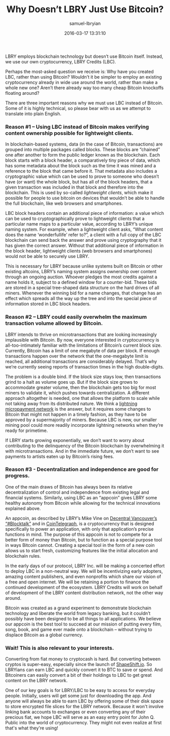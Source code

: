 ﻿---
author: samuel-lbryian
title: Why Doesn’t LBRY Just Use Bitcoin?
date: '2016-03-17 13:31:10'
cover: 'why-not-bitcoin2.jpg'
cover-light: true
---

LBRY employs blockchain technology but doesn’t use Bitcoin itself. Instead, we use our own cryptocurrency, LBRY Credits (LBC).

Perhaps the most-asked question we receive is: Why have you created LBC, rather than using Bitcoin? Wouldn’t it be simpler to employ an existing cryptocurrency already in wide use around the world, rather than make a whole new one? Aren’t there already way too many cheap Bitcoin knockoffs floating around?

There are three important reasons why we must use LBC instead of Bitcoin. Some of it is highly technical, so please bear with us as we attempt to translate into plain English.

### Reason #1 – Using LBC instead of Bitcoin makes verifying content ownership possible for lightweight clients.

In blockchain-based systems, data (in the case of Bitcoin, transactions) are grouped into multiple packages called blocks. These blocks are “chained” one after another to form the public ledger known as the blockchain. Each block starts with a block header, a comparatively tiny piece of data, which has some metadata about the block such as the time it was mined and a reference to the block that came before it. That metadata also includes a cryptographic value which can be used to prove to someone who doesn’t have (or want) the whole block, but has all of the block headers, that a given transaction was included in that block and therefore into the blockchain. This is used by so-called *lightweight clients*, which make it possible for people to use bitcoin on devices that wouldn’t be able to handle the full blockchain, like web browsers and smartphones.

LBC block headers contain an additional piece of information: a value which can be used to cryptographically prove to lightweight clients that a particular name maps to a particular value, according to LBRY’s unique naming system. For example, when a lightweight client asks, “What content does the name ‘wonderfullife’ refer to?”, a client with a full copy of the LBC blockchain can send back the answer and prove using cryptography that it has given the correct answer. Without that additional piece of information in the block header, lightweight clients (web browsers and smartphones) would not be able to securely use LBRY.

This is necessary for LBRY because unlike systems built on Bitcoin or other existing altcoins, LBRY’s naming system assigns ownership over content through an ongoing auction. Whoever pledges the most credits against a name holds it, subject to a defined window for a counter-bid. These bids are stored in a special tree-shaped data structure on the hard drives of all miners. Whenever the winning bid for a name changes, that change has an effect which spreads all the way up the tree and into the special piece of information stored in LBC block headers.

### Reason #2 – LBRY could easily overwhelm the maximum transaction volume allowed by Bitcoin.

LBRY intends to thrive on microtransactions that are looking increasingly implausible with Bitcoin. By now, everyone interested in cryptocurrency is all-too-intimately familiar with the limitations of Bitcoin’s current block size. Currently, Bitcoin has a limit of one megabyte of data per block. If enough transactions happen over the network that the one-megabyte limit is reached, all additional transactions are considerably delayed. That’s why we’re currently seeing reports of transaction times in the high double-digits.

The problem is a double bind. If the block size stays low, then transactions grind to a halt as volume goes up. But if the block size grows to accommodate greater volume, then the blockchain gets too big for most miners to validate it, which pushes towards centralization. A different approach altogether is needed, one that allows the platform to scale while not taking away from its distributed nature. We think a [lightning micropayment network](https://lightning.network) is the answer, but it requires some changes to Bitcoin that might not happen in a timely fashion, as they have to be approved by a supermajority of miners. Because LBC is new, our smaller mining pool could more readily incorporate lightning networks when they’re ready for primetime.

If LBRY starts growing exponentially, we don’t want to worry about contributing to the delinquency of the Bitcoin blockchain by overwhelming it with microtransactions. And in the immediate future, we don’t want to see payments to artists eaten up by Bitcoin’s rising fees.

### Reason #3 - Decentralization and independence are good for progress.

One of the main draws of Bitcoin has always been its relative decentralization of control and independence from existing legal and financial systems. Similarly, using LBC as an “appcoin” gives LBRY some healthy autonomy from Bitcoin while allowing for the technical innovations explained above.

An appcoin, as described by LBRY’s Mike Vine on [Decentral Vancouver’s “#Blocktalk”](http://blog.lbry.io/lbry-app-sneak-peak-big-questions-answered-lbry-on-blocktalk-last-night/) and in [CoinTelegraph](http://cointelegraph.com/news/the-appcoin-revolution-interview-with-mike-vine-of-lbry), is a cryptocurrency that is designed specifically to power an application, with only that application’s precise functions in mind. The purpose of this appcoin is not to compete for a better form of money than Bitcoin, but to function as a special purpose tool in ways Bitcoin cannot. Creating a special tool in the form of a new coin allows us to start fresh, customizing features like the initial allocation and blockchain rules.

In the early days of our protocol, LBRY Inc. will be making a concerted effort to deploy LBC in a non-neutral way. We will be incentivizing early adopters, amazing content publishers, and even nonprofits which share our vision of a free and open internet. We will be retaining a portion to finance the continued development of the ecosystem. LBRY Credits will work on behalf of development of the LBRY content distribution network, not the other way around.

Bitcoin was created as a grand experiment to demonstrate blockchain technology and liberate the world from legacy banking, but it couldn’t possibly have been designed to be all things to all applications. We believe our appcoin is the best tool to succeed at our mission of putting every film, song, book, and game ever made onto a blockchain – without trying to displace Bitcoin as a global currency.

### Wait! This is also relevant to your interests.

Converting from fiat money to cryptocash is hard. But converting between cryptos is super-easy, especially since the launch of [ShapeShift.io](http://www.shapeshift.io/). So LBRYians can earn LBC and quickly convert it to BTC to save or spend. And Bitcoiners can easily convert a bit of their holdings to LBC to get great content on the LBRY network.

One of our key goals is for LBRY/LBC to be easy to access for everyday people. Initially, users will get some just for downloading the app. And anyone will always be able to earn LBC by offering some of their disk space to store encrypted file slices for the LBRY network. Because it won't involve linking bank accounts to exchanges or even converting any of their precious fiat, we hope LBC will serve as an easy entry point for John Q. Public into the world of cryptocurrency. They might not even realize at first that's what they're using!
